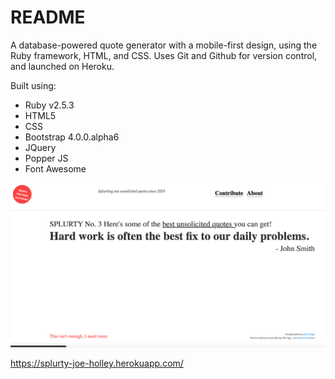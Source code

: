 # README

A database-powered quote generator with a mobile-first design, using the Ruby framework, HTML, and CSS. Uses Git and Github for version control, and launched on Heroku.

Built using:
- Ruby v2.5.3
- HTML5
- CSS
- Bootstrap 4.0.0.alpha6
- JQuery
- Popper JS
- Font Awesome

![](./app/assets/images/screenshot.png)

https://splurty-joe-holley.herokuapp.com/
